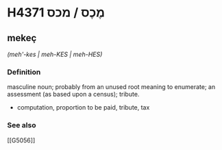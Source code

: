 # H4371 מֶכֶס / מכס

## mekeç

_(meh'-kes | meh-KES | meh-HES)_

### Definition

masculine noun; probably from an unused root meaning to enumerate; an assessment (as based upon a census); tribute.

- computation, proportion to be paid, tribute, tax
### See also

[[G5056]]

